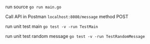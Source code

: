run source `go run main.go`

Call API in Postman `localhost:8080/message` method POST

run unit test main `go test -v -run TestMain`

run unit test random message `go test -v -run TestRandomMessage`